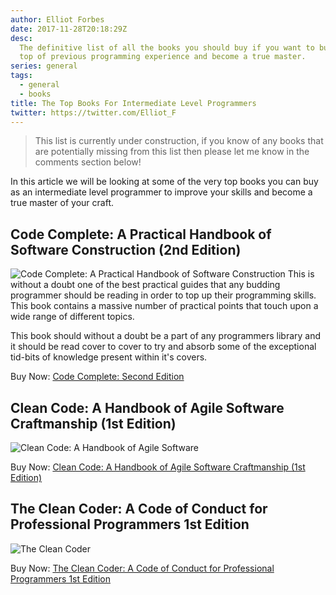```yaml
---
author: Elliot Forbes
date: 2017-11-28T20:18:29Z
desc:
  The definitive list of all the books you should buy if you want to build on
  top of previous programming experience and become a true master.
series: general
tags:
  - general
  - books
title: The Top Books For Intermediate Level Programmers
twitter: https://twitter.com/Elliot_F
---
```


> This list is currently under construction, if you know of any books that are
> potentially missing from this list then please let me know in the comments
> section below!

In this article we will be looking at some of the very top books you can buy as
an intermediate level programmer to improve your skills and become a true master
of your craft.

## Code Complete: A Practical Handbook of Software Construction (2nd Edition)

<p><img alt="Code Complete: A Practical Handbook of Software Construction" src="https://images.tutorialedge.net/books/code-complete.jpg" class="book-img" />
This is without a doubt one of the best practical guides that any budding programmer should be reading in order to top up their programming skills. This book contains a massive number of practical points that touch upon a wide range of different topics. </p>

This book should without a doubt be a part of any programmers library and it
should be read cover to cover to try and absorb some of the exceptional tid-bits
of knowledge present within it's covers.

<div class="amazon-link">Buy Now: <a href="http://amzn.to/2AhM8Jk">Code Complete: Second Edition</a></div>

## Clean Code: A Handbook of Agile Software Craftmanship (1st Edition)

<p><img alt="Clean Code: A Handbook of Agile Software" src="https://images.tutorialedge.net/books/clean-code.jpg" class="book-img" /></p>

<div class="amazon-link">Buy Now: <a href="http://amzn.to/2k9iWQs">Clean Code: A Handbook of Agile Software Craftmanship (1st Edition)</a></div>

## The Clean Coder: A Code of Conduct for Professional Programmers 1st Edition

<p><img alt="The Clean Coder" src="https://images.tutorialedge.net/books/the-clean-coder.jpg" class="book-img" /></p>

<div class="amazon-link">Buy Now: <a href="http://amzn.to/2j0Ls3v">The Clean Coder: A Code of Conduct for Professional Programmers 1st Edition</a></div>
